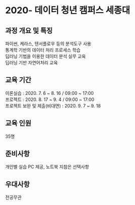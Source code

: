 # 2020- 데이터 청년 캠퍼스 세종대

## 과정 개요 및 특징
파이썬, 케라스, 텐서플로우 등의 분석도구 사용   
통계학 기반의 데이터 처리 프로세스 학습   
딥러닝 기법을 이용한 데이터 분석 실무 교육   
딥러닝 기반 자연어처리 교육   

## 교육 기간
이론실습 : 2020. 7. 6 ~ 8. 16 / 09:00 ~ 17:00   
프로젝트 : 2020. 8. 17 ~ 9. 4 / 09:00 ~ 17:00   
프로젝트 보완 및 제출(비대면) : 2020. 9. 7 ~ 9. 18   

## 교육 인원
35명

## 준비사항
개인별 실습 PC 제공, 노트북 지참은 선택사항

## 우대사항
전공무관

